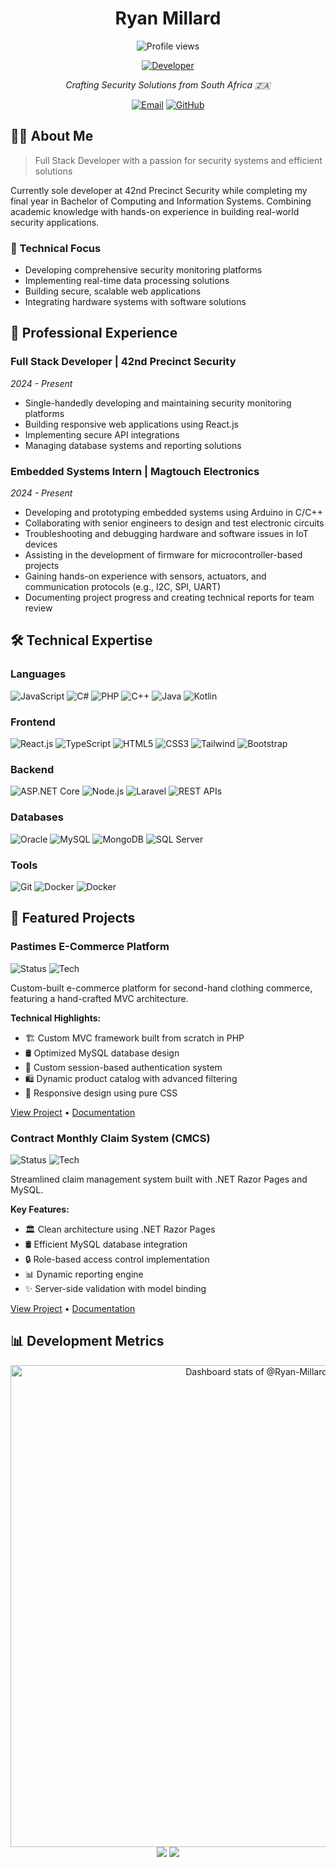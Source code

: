 <h1 align="center">Ryan Millard</h1>
<p align="center">
  <img src="https://komarev.com/ghpvc/?username=ryan-millard&label=Profile%20views&color=0e75b6&style=flat" alt="Profile views" />
</p>


<p align="center">
  <a href="https://www.linkedin.com/in/ryan-millard"><img src="https://img.shields.io/badge/Full--Stack_Developer-0A66C2?style=for-the-badge&logo=dev.to&logoColor=white" alt="Developer"/></a>
</p>

<p align="center">
  <em>Crafting Security Solutions from South Africa 🇿🇦</em>
</p>

<p align="center">
  <a href="mailto:millardryandevon@gmail.com"><img src="https://img.shields.io/badge/Email-D14836?style=for-the-badge&logo=gmail&logoColor=white" alt="Email"/></a>
  <a href="https://github.com/Ryan-millard"><img src="https://img.shields.io/badge/GitHub-100000?style=for-the-badge&logo=github&logoColor=white" alt="GitHub"/></a>
</p>

## 👨‍💻 About Me

> Full Stack Developer with a passion for security systems and efficient solutions

Currently sole developer at 42nd Precinct Security while completing my final year in Bachelor of Computing and Information Systems. Combining academic knowledge with hands-on experience in building real-world security applications.

### 🎯 Technical Focus
- Developing comprehensive security monitoring platforms
- Implementing real-time data processing solutions
- Building secure, scalable web applications
- Integrating hardware systems with software solutions

## 💼 Professional Experience

### Full Stack Developer | 42nd Precinct Security
*2024 - Present*
- Single-handedly developing and maintaining security monitoring platforms
- Building responsive web applications using React.js
- Implementing secure API integrations
- Managing database systems and reporting solutions

### Embedded Systems Intern | Magtouch Electronics
*2024 - Present*  
- Developing and prototyping embedded systems using Arduino in C/C++  
- Collaborating with senior engineers to design and test electronic circuits  
- Troubleshooting and debugging hardware and software issues in IoT devices  
- Assisting in the development of firmware for microcontroller-based projects  
- Gaining hands-on experience with sensors, actuators, and communication protocols (e.g., I2C, SPI, UART)  
- Documenting project progress and creating technical reports for team review

## 🛠️ Technical Expertise

### Languages
![JavaScript](https://img.shields.io/badge/JavaScript-F7DF1E?style=for-the-badge&logo=javascript&logoColor=black)
![C#](https://img.shields.io/badge/C%23-239120?style=for-the-badge&logo=csharp&logoColor=white)
![PHP](https://img.shields.io/badge/PHP-777BB4?style=for-the-badge&logo=php&logoColor=white)
![C++](https://img.shields.io/badge/C%2B%2B-00599C?style=for-the-badge&logo=c%2B%2B&logoColor=white)
![Java](https://img.shields.io/badge/Java-007396?style=for-the-badge&logo=java&logoColor=white)
![Kotlin](https://img.shields.io/badge/Kotlin-7F52FF?style=for-the-badge&logo=kotlin&logoColor=white)

### Frontend
![React.js](https://img.shields.io/badge/React.js-61DAFB?style=for-the-badge&logo=react&logoColor=black)
![TypeScript](https://img.shields.io/badge/TypeScript-3178C6?style=for-the-badge&logo=typescript&logoColor=white)
![HTML5](https://img.shields.io/badge/HTML5-E34F26?style=for-the-badge&logo=html5&logoColor=white)
![CSS3](https://img.shields.io/badge/CSS3-1572B6?style=for-the-badge&logo=css3&logoColor=white)
![Tailwind](https://img.shields.io/badge/Tailwind-38B2AC?style=for-the-badge&logo=tailwindcss&logoColor=white)
![Bootstrap](https://img.shields.io/badge/Bootstrap-7952B3?style=for-the-badge&logo=bootstrap&logoColor=white)

### Backend
![ASP.NET Core](https://img.shields.io/badge/ASP.NET_Core-512BD4?style=for-the-badge&logo=aspdotnetcore&logoColor=white)
![Node.js](https://img.shields.io/badge/Node.js-339933?style=for-the-badge&logo=node.js&logoColor=white)
![Laravel](https://img.shields.io/badge/Laravel-FF2D20?style=for-the-badge&logo=laravel&logoColor=white)
![REST APIs](https://img.shields.io/badge/REST_APIs-25D366?style=for-the-badge&logo=rest&logoColor=white)

### Databases
![Oracle](https://img.shields.io/badge/Oracle-F80000?style=for-the-badge&logo=oracle&logoColor=white)
![MySQL](https://img.shields.io/badge/MySQL-4479A1?style=for-the-badge&logo=mysql&logoColor=white)
![MongoDB](https://img.shields.io/badge/MongoDB-47A248?style=for-the-badge&logo=mongodb&logoColor=white)
![SQL Server](https://img.shields.io/badge/SQL_Server-CC2927?style=for-the-badge&logo=microsoftsqlserver&logoColor=white)

### Tools
![Git](https://img.shields.io/badge/Git-F05032?style=for-the-badge&logo=git&logoColor=white)
![Docker](https://img.shields.io/badge/Docker-2496ED?style=for-the-badge&logo=docker&logoColor=white)
![Docker](https://img.shields.io/badge/Docker-2496ED?style=for-the-badge&logo=docker&logoColor=white)


## 🚀 Featured Projects

### Pastimes E-Commerce Platform
![Status](https://img.shields.io/badge/Status-Live-success?style=flat-square)
![Tech](https://img.shields.io/badge/Stack-PHP_MySQL-green?style=flat-square)

Custom-built e-commerce platform for second-hand clothing commerce, featuring a hand-crafted MVC architecture.

**Technical Highlights:**
- 🏗️ Custom MVC framework built from scratch in PHP
- 🛢️ Optimized MySQL database design
- 🔐 Custom session-based authentication system
- 🛍️ Dynamic product catalog with advanced filtering
- 📱 Responsive design using pure CSS

[View Project](https://github.com/Ryan-millard/Pastimes-WEDE6021-POE) • [Documentation](https://github.com/Ryan-Millard/Pastimes-WEDE6021-POE/blob/main/README.md)

### Contract Monthly Claim System (CMCS)
![Status](https://img.shields.io/badge/Status-Production-blue?style=flat-square)
![Tech](https://img.shields.io/badge/Stack-.NET_Razor-purple?style=flat-square)

Streamlined claim management system built with .NET Razor Pages and MySQL.

**Key Features:**
- 🏛️ Clean architecture using .NET Razor Pages
- 🛢️ Efficient MySQL database integration
- 🔒 Role-based access control implementation
- 📊 Dynamic reporting engine
- ✨ Server-side validation with model binding

[View Project](https://github.com/Ryan-Millard/Contract-Monthly-Claim-System---PROG6212-POE) • [Documentation](https://github.com/Ryan-Millard/Contract-Monthly-Claim-System---PROG6212-POE/blob/main/Documentation.pdf)


## 📊 Development Metrics

<div align="center">
  <a href="https://next.ossinsight.io/widgets/official/compose-user-dashboard-stats?user_id=142347829" target="_blank" style="display: block" align="center">
    <picture>
      <source media="(prefers-color-scheme: dark)" srcset="https://next.ossinsight.io/widgets/official/compose-user-dashboard-stats/thumbnail.png?user_id=142347829&image_size=auto&color_scheme=dark" width="771" height="auto">
      <img alt="Dashboard stats of @Ryan-Millard" src="https://next.ossinsight.io/widgets/official/compose-user-dashboard-stats/thumbnail.png?user_id=142347829&image_size=auto&color_scheme=light" width="771" height="auto">
    </picture>
  </a>
</div>

<!-- Made with [OSS Insight](https://ossinsight.io/) -->

<div align="center">
  <img src="https://github-readme-stats.vercel.app/api?username=ryan-millard&show_icons=true&theme=github_dark&hide_border=true&count_private=true" />

  <img src="https://github-readme-stats.vercel.app/api/top-langs/?username=ryan-millard&layout=compact&theme=github_dark&hide_border=true&langs_count=8" />
</div>
